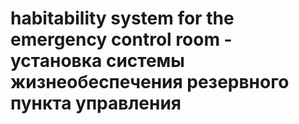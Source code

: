 # habitability system for the emergency control room - установка системы жизнеобеспечения резервного пункта управления
